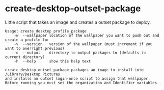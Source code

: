 # create-desktop-outset-package
Little script that takes an image and creates a outset package to deploy.

    Usage: create_desktop_profile_package
        -w  --wallpaper location of the wallpaper you want to push out and create a profile for
        -v  --version   version of the wallpaper (must increment if you want to overright previous)
        -o  --output    directory to output packages to (defaults to current directory)
        -h  --help      show this help text

    create_desktop_outset_package packages an image to install into /Library/Desktop Pictures
    and installs an outset login-once script to assign that wallpaper. Before running you must set the organization and Identifier variables.

